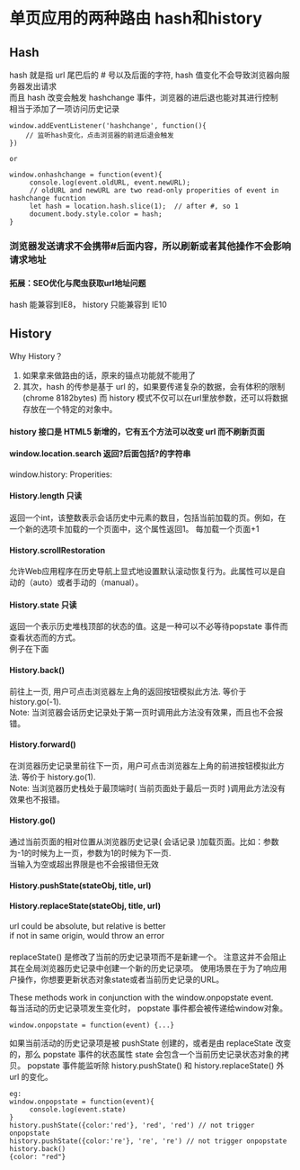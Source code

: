# 单页应用的两种路由 hash和history  

## Hash
hash 就是指 url 尾巴后的 # 号以及后面的字符,  hash 值变化不会导致浏览器向服务器发出请求  
而且 hash 改变会触发 hashchange 事件，浏览器的进后退也能对其进行控制  
相当于添加了一项访问历史记录  
```
window.addEventListener('hashchange', function(){ 
    // 监听hash变化，点击浏览器的前进后退会触发
})

or

window.onhashchange = function(event){
     console.log(event.oldURL, event.newURL);
     // oldURL and newURL are two read-only properities of event in hashchange fucntion
     let hash = location.hash.slice(1);  // after #, so 1
     document.body.style.color = hash;
}
```
### 浏览器发送请求不会携带#后面内容，所以刷新或者其他操作不会影响请求地址

#### 拓展：SEO优化与爬虫获取url地址问题

hash 能兼容到IE8， history 只能兼容到 IE10

## History 
Why History？  
1. 如果拿来做路由的话，原来的锚点功能就不能用了
2. 其次，hash 的传参是基于 url 的，如果要传递复杂的数据，会有体积的限制(chrome 8182bytes)
而 history 模式不仅可以在url里放参数，还可以将数据存放在一个特定的对象中。

#### history 接口是 HTML5 新增的，它有五个方法可以改变 url 而不刷新页面  
#### window.location.search 返回?后面包括?的字符串  

window.history:
Properities:  
#### History.length 只读
返回一个int，该整数表示会话历史中元素的数目，包括当前加载的页。例如，在一个新的选项卡加载的一个页面中，这个属性返回1。
每加载一个页面+1
#### History.scrollRestoration 
允许Web应用程序在历史导航上显式地设置默认滚动恢复行为。此属性可以是自动的（auto）或者手动的（manual）。
#### History.state 只读
返回一个表示历史堆栈顶部的状态的值。这是一种可以不必等待popstate 事件而查看状态而的方式。  
例子在下面

#### History.back()
前往上一页, 用户可点击浏览器左上角的返回按钮模拟此方法. 等价于 history.go(-1).  
Note: 当浏览器会话历史记录处于第一页时调用此方法没有效果，而且也不会报错。  
#### History.forward()
在浏览器历史记录里前往下一页，用户可点击浏览器左上角的前进按钮模拟此方法. 等价于 history.go(1).  
Note: 当浏览器历史栈处于最顶端时( 当前页面处于最后一页时 )调用此方法没有效果也不报错。  
#### History.go()
通过当前页面的相对位置从浏览器历史记录( 会话记录 )加载页面。比如：参数为-1的时候为上一页，参数为1的时候为下一页.   
当输入为空或超出界限是也不会报错但无效  

#### History.pushState(stateObj, title, url)  
#### History.replaceState(stateObj, title, url)  
url could be absolute, but relative is better  
if not in same origin, would throw an error  
#### 
replaceState()  是修改了当前的历史记录项而不是新建一个。 注意这并不会阻止其在全局浏览器历史记录中创建一个新的历史记录项。
使用场景在于为了响应用户操作，你想要更新状态对象state或者当前历史记录的URL。

These methods work in conjunction with the window.onpopstate event.  
 每当活动的历史记录项发生变化时， popstate 事件都会被传递给window对象。
 ```
 window.onpopstate = function(event) {...}
 ```
如果当前活动的历史记录项是被 pushState 创建的，或者是由 replaceState 改变的，那么 popstate 事件的状态属性 state 会包含一个当前历史记录状态对象的拷贝。
popstate 事件能监听除 history.pushState() 和 history.replaceState() 外 url 的变化。
```
eg:
window.onpopstate = function(event){
     console.log(event.state)
}
history.pushState({color:'red'}, 'red', 'red') // not trigger onpopstate
history.pushState({color:'re'}, 're', 're') // not trigger onpopstate
history.back()
{color: "red"}
 ```

